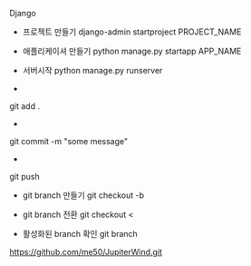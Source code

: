 Django

* 프로젝트 만들기
django-admin startproject PROJECT_NAME

* 애플리케이셔 만들기
python manage.py startapp APP_NAME

* 서버시작
python manage.py runserver

*
git add .

*
git commit -m "some message"


*

git push

* git branch 만들기
git checkout -b <new branch name>
  
* git branch 전환
git checkout <<branch name>
 
* 활성화된 branch 확인
git branch
  
https://github.com/me50/JupiterWind.git
